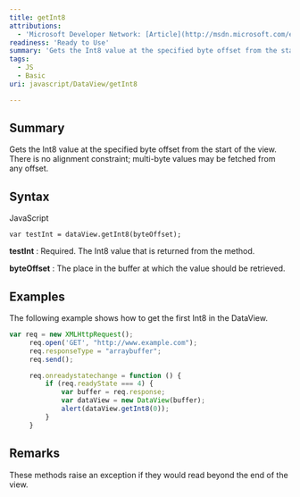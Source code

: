 ```yaml
---
title: getInt8
attributions:
  - 'Microsoft Developer Network: [Article](http://msdn.microsoft.com/en-us/library/ie/br212471(v=vs.94).aspx)'
readiness: 'Ready to Use'
summary: 'Gets the Int8 value at the specified byte offset from the start of the view. There is no alignment constraint; multi-byte values may be fetched from any offset.'
tags:
  - JS
  - Basic
uri: javascript/DataView/getInt8

---
```

## Summary

Gets the Int8 value at the specified byte offset from the start of the view. There is no alignment constraint; multi-byte values may be fetched from any offset.

## Syntax

<span class="language">JavaScript</span>

    var testInt = dataView.getInt8(byteOffset);

**testInt**
:   Required. The Int8 value that is returned from the method.

**byteOffset**
:   The place in the buffer at which the value should be retrieved.

## Examples

The following example shows how to get the first Int8 in the DataView.

``` js
var req = new XMLHttpRequest();
     req.open('GET', "http://www.example.com");
     req.responseType = "arraybuffer";
     req.send();

     req.onreadystatechange = function () {
         if (req.readyState === 4) {
             var buffer = req.response;
             var dataView = new DataView(buffer);
             alert(dataView.getInt8(0));
         }
     }
```

## Remarks

These methods raise an exception if they would read beyond the end of the view.

